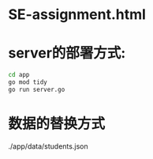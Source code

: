 # SE-assignment.html

# server的部署方式:

```sh
cd app
go mod tidy
go run server.go
```

# 数据的替换方式

./app/data/students.json
